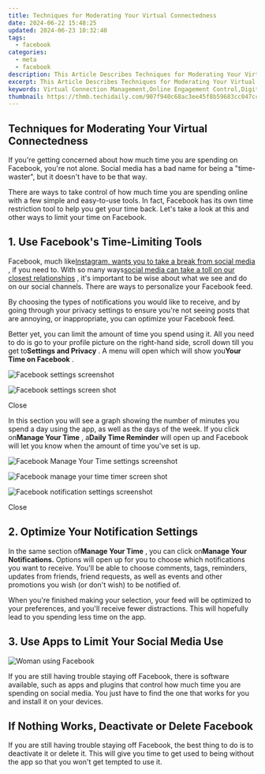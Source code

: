 ```yaml
---
title: Techniques for Moderating Your Virtual Connectedness
date: 2024-06-22 15:48:25
updated: 2024-06-23 10:32:40
tags:
  - facebook
categories:
  - meta
  - facebook
description: This Article Describes Techniques for Moderating Your Virtual Connectedness
excerpt: This Article Describes Techniques for Moderating Your Virtual Connectedness
keywords: Virtual Connection Management,Online Engagement Control,Digital Interaction Balance,Connectivity Regulation Tips,Social Media Moderation Techniques,Networking Efficiency,Cyber Presence Stewardship
thumbnail: https://thmb.techidaily.com/907f940c68ac3ee45f8b59683cc047cc04665184817513adef7255fa53df8a70.jpg
---
```


## Techniques for Moderating Your Virtual Connectedness

 If you're getting concerned about how much time you are spending on Facebook, you're not alone. Social media has a bad name for being a "time-waster", but it doesn't have to be that way.

 There are ways to take control of how much time you are spending online with a few simple and easy-to-use tools. In fact, Facebook has its own time restriction tool to help you get your time back. Let's take a look at this and other ways to limit your time on Facebook.

## 1\. Use Facebook's Time-Limiting Tools

 Facebook, much like[Instagram, wants you to take a break from social media](https://www.makeuseof.com/instagram-take-break-from-social-media/) , if you need to. With so many ways[social media can take a toll on our closest relationships](https://www.makeuseof.com/negative-effects-social-media-on-relationships/) , it's important to be wise about what we see and do on our social channels. There are ways to personalize your Facebook feed.

 By choosing the types of notifications you would like to receive, and by going through your privacy settings to ensure you're not seeing posts that are annoying, or inappropriate, you can optimize your Facebook feed.

 Better yet, you can limit the amount of time you spend using it. All you need to do is go to your profile picture on the right-hand side, scroll down till you get to**Settings and Privacy** . A menu will open which will show you**Your Time on Facebook** .

![Facebook settings screenshot](https://static1.makeuseofimages.com/wordpress/wp-content/uploads/2022/11/316389174_799620244463716_5216871409293574070_n.jpg)

![Facebook settings screen shot](https://static1.makeuseofimages.com/wordpress/wp-content/uploads/2022/11/316847752_840461140536450_1736017897063389414_n.jpg)

Close

 In this section you will see a graph showing the number of minutes you spend a day using the app, as well as the days of the week. If you click on**Manage Your Time** , a**Daily Time Reminder** will open up and Facebook will let you know when the amount of time you've set is up.

![Facebook Manage Your Time settings screenshot](https://static1.makeuseofimages.com/wordpress/wp-content/uploads/2022/11/316797676_5926503884051013_3975745162946969535_n.jpg)

![Facebook manage your time timer screen shot](https://static1.makeuseofimages.com/wordpress/wp-content/uploads/2022/11/316485894_818525769443488_8836743677729465502_n.jpg)

![Facebook notification settings screenshot](https://static1.makeuseofimages.com/wordpress/wp-content/uploads/2022/11/316219925_508667087947200_2721594560275172941_n.jpg)

Close

## 2\. Optimize Your Notification Settings

 In the same section of**Manage Your Time** , you can click on**Manage Your Notifications.** Options will open up for you to choose which notifications you want to receive. You'll be able to choose comments, tags, reminders, updates from friends, friend requests, as well as events and other promotions you wish (or don't wish) to be notified of.

 When you're finished making your selection, your feed will be optimized to your preferences, and you'll receive fewer distractions. This will hopefully lead to you spending less time on the app.

## 3\. Use Apps to Limit Your Social Media Use

![Woman using Facebook](https://static1.makeuseofimages.com/wordpress/wp-content/uploads/2022/11/Woman-using-Facebook.jpg)

 If you are still having trouble staying off Facebook, there is software available, such as apps and plugins that control how much time you are spending on social media. You just have to find the one that works for you and install it on your devices.

## If Nothing Works, Deactivate or Delete Facebook

 If you are still having trouble staying off Facebook, the best thing to do is to deactivate it or delete it. This will give you time to get used to being without the app so that you won't get tempted to use it.


<ins class="adsbygoogle"
     style="display:block"
     data-ad-format="autorelaxed"
     data-ad-client="ca-pub-7571918770474297"
     data-ad-slot="1223367746"></ins>



<ins class="adsbygoogle"
     style="display:block"
     data-ad-client="ca-pub-7571918770474297"
     data-ad-slot="8358498916"
     data-ad-format="auto"
     data-full-width-responsive="true"></ins>
